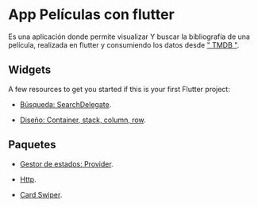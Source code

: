 # App Películas con flutter

Es una aplicación donde permite visualizar Y buscar la bibliografía de una película, realizada en flutter y consumiendo los datos desde [" TMDB "](https://www.themoviedb.org/). 

## Widgets 

A few resources to get you started if this is your first Flutter project:

- [Búsqueda: SearchDelegate](https://api.flutter.dev/flutter/material/SearchDelegate-class.html).
  
- [Diseño: Container, stack, column, row](https://docs.flutter.dev/).
  

## Paquetes 
- [Gestor de estados: Provider](https://pub.dev/packages/provider).
  
- [Http](https://pub.dev/packages/http).
  
- [Card Swiper](https://pub.dev/packages/card_swiper).
  


